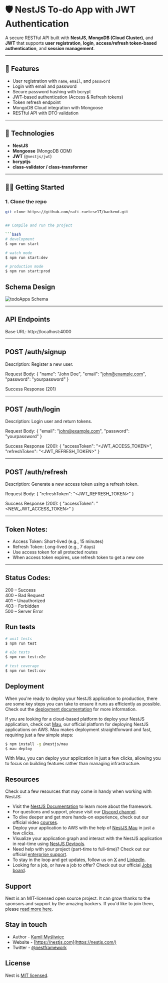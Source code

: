 # 🛡️ NestJS To-do App with JWT Authentication

A secure RESTful API built with **NestJS**, **MongoDB (Cloud Cluster)**, and **JWT** that supports **user registration**, **login**, **access/refresh token-based authentication**, and **session management**.

---

## 🚀 Features

- User registration with `name`, `email`, and `password`
- Login with email and password
- Secure password hashing with bcrypt
- JWT-based authentication (Access & Refresh tokens)
- Token refresh endpoint
- MongoDB Cloud integration with Mongoose
- RESTful API with DTO validation

---

## 📁 Technologies

- **NestJS**
- **Mongoose** (MongoDB ODM)
- **JWT** (`@nestjs/jwt`)
- **bcryptjs**
- **class-validator / class-transformer**

---

## 🧑‍💻 Getting Started

### 1. Clone the repo

```bash
git clone https://github.com/rafi-ruetcse17/backend.git


## Compile and run the project

```bash
# development
$ npm run start

# watch mode
$ npm run start:dev

# production mode
$ npm run start:prod
```

## Schema Design

![todoApps Schema](https://drive.google.com/file/d/1FQBZWt1WWXRpbPd-E2HJlYDYj6tDNNnm/view?usp=sharing)

---

## API Endpoints 

Base URL: http://localhost:4000

---

POST /auth/signup
------------------
Description: Register a new user.

Request Body:
{
  "name": "John Doe",
  "email": "john@example.com",
  "password": "yourpassword"
}

Success Response (201)

---

POST /auth/login
-----------------
Description: Login user and return tokens.

Request Body:
{
  "email": "john@example.com",
  "password": "yourpassword"
}

Success Response (200):
{
  "accessToken": "<JWT_ACCESS_TOKEN>",
  "refreshToken": "<JWT_REFRESH_TOKEN>"
}

---

POST /auth/refresh
-------------------
Description: Generate a new access token using a refresh token.

Request Body:
{
  "refreshToken": "<JWT_REFRESH_TOKEN>"
}

Success Response (200):
{
  "accessToken": "<NEW_JWT_ACCESS_TOKEN>"
}

---

Token Notes:
-------------
- Access Token: Short-lived (e.g., 15 minutes)
- Refresh Token: Long-lived (e.g., 7 days)
- Use access token for all protected routes
- When access token expires, use refresh token to get a new one

---

Status Codes:
--------------
200 – Success  
400 – Bad Request  
401 – Unauthorized  
403 – Forbidden  
500 – Server Error



## Run tests

```bash
# unit tests
$ npm run test

# e2e tests
$ npm run test:e2e

# test coverage
$ npm run test:cov
```

## Deployment

When you're ready to deploy your NestJS application to production, there are some key steps you can take to ensure it runs as efficiently as possible. Check out the [deployment documentation](https://docs.nestjs.com/deployment) for more information.

If you are looking for a cloud-based platform to deploy your NestJS application, check out [Mau](https://mau.nestjs.com), our official platform for deploying NestJS applications on AWS. Mau makes deployment straightforward and fast, requiring just a few simple steps:

```bash
$ npm install -g @nestjs/mau
$ mau deploy
```

With Mau, you can deploy your application in just a few clicks, allowing you to focus on building features rather than managing infrastructure.

## Resources

Check out a few resources that may come in handy when working with NestJS:

- Visit the [NestJS Documentation](https://docs.nestjs.com) to learn more about the framework.
- For questions and support, please visit our [Discord channel](https://discord.gg/G7Qnnhy).
- To dive deeper and get more hands-on experience, check out our official video [courses](https://courses.nestjs.com/).
- Deploy your application to AWS with the help of [NestJS Mau](https://mau.nestjs.com) in just a few clicks.
- Visualize your application graph and interact with the NestJS application in real-time using [NestJS Devtools](https://devtools.nestjs.com).
- Need help with your project (part-time to full-time)? Check out our official [enterprise support](https://enterprise.nestjs.com).
- To stay in the loop and get updates, follow us on [X](https://x.com/nestframework) and [LinkedIn](https://linkedin.com/company/nestjs).
- Looking for a job, or have a job to offer? Check out our official [Jobs board](https://jobs.nestjs.com).

## Support

Nest is an MIT-licensed open source project. It can grow thanks to the sponsors and support by the amazing backers. If you'd like to join them, please [read more here](https://docs.nestjs.com/support).

## Stay in touch

- Author - [Kamil Myśliwiec](https://twitter.com/kammysliwiec)
- Website - [https://nestjs.com](https://nestjs.com/)
- Twitter - [@nestframework](https://twitter.com/nestframework)

## License

Nest is [MIT licensed](https://github.com/nestjs/nest/blob/master/LICENSE).

